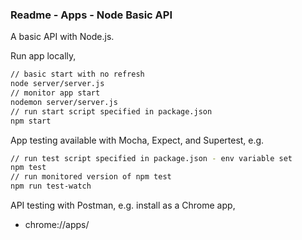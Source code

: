 ### Readme - Apps - Node Basic API

A basic API with Node.js.

Run app locally,

```bash
// basic start with no refresh
node server/server.js
// monitor app start
nodemon server/server.js
// run start script specified in package.json
npm start
```

App testing available with Mocha, Expect, and Supertest, e.g.

```bash
// run test script specified in package.json - env variable set
npm test
// run monitored version of npm test
npm run test-watch
```

API testing with Postman, e.g. install as a Chrome app,

  * chrome://apps/
